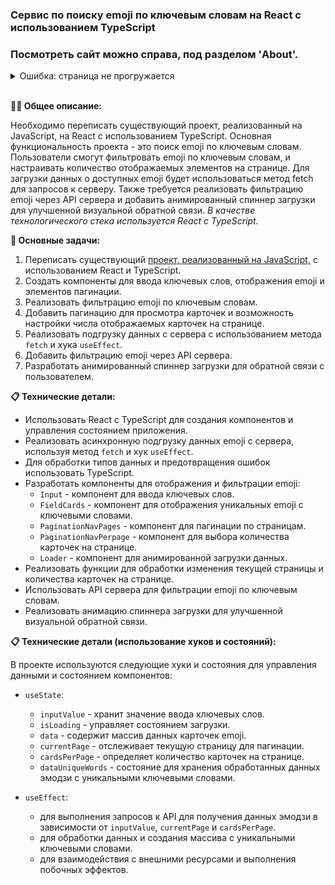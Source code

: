 ### Сервис по поиску emoji по ключевым словам на React с использованием TypeScript

### Посмотреть сайт можно справа, под разделом 'About'.

<details>
<summary>Ошибка: страница не прогружается</summary>

#### Шаги по разрешению небезопасного контента в Chrome:
1. Непрогруженная страница выглядит так:

<image src="./readme_images/1.png" alt="Не прогрузилась страница" width="600px">
</br>

2. Чтобы разрешить доступ к небезопасному контенту на отдельных сайтах в Chrome, нажмите на значок блокировки в строке URL, затем нажмите "Настройки сайтов".

<image src="./readme_images/2.png" alt="Настройки сайтов" width="300px">

3. Там вы увидите список различных разрешений, которыми обладает страница. Выберите "Разрешить" рядом с "Небезопасным контентом".

<image src="./readme_images/3.png" alt="Разрешить" width="500px">
</details>

</br>

**👩‍💻 Общее описание:**

Необходимо переписать существующий проект, реализованный на JavaScript, на React с использованием TypeScript. Основная функциональность проекта - это поиск emoji по ключевым словам. Пользователи смогут фильтровать emoji по ключевым словам,  и настраивать количество отображаемых элементов на странице. Для загрузки данных о доступных emoji будет использоваться метод fetch для запросов к серверу. Также требуется реализовать фильтрацию emoji через API сервера и добавить анимированный спиннер загрузки для улучшенной визуальной обратной связи.
<i>В качестве технологического стека используется React с TypeScript.</i>

**📌 Основные задачи:**

1. Переписать существующий <a href="https://github.com/wcodersv/EmojiFinder.git">проект, реализованный на JavaScript,</a> с использованием React и TypeScript.
2. Создать компоненты для ввода ключевых слов, отображения emoji и элементов пагинации.
3. Реализовать фильтрацию emoji по ключевым словам.
4. Добавить пагинацию для просмотра карточек и возможность настройки числа отображаемых карточек на странице.
5. Реализовать подгрузку данных с сервера с использованием метода `fetch` и хука `useEffect`.
6. Добавить фильтрацию emoji через API сервера.
7. Разработать анимированный спиннер загрузки для обратной связи с пользователем.

**📋 Технические детали:**

- Использовать React с TypeScript для создания компонентов и управления состоянием приложения.
- Реализовать асинхронную подгрузку данных emoji с сервера, используя метод `fetch` и хук `useEffect`.
- Для обработки типов данных и предотвращения ошибок использовать TypeScript.
- Разработать компоненты для отображения и фильтрации emoji:
  - `Input` - компонент для ввода ключевых слов.
  - `FieldCards` - компонент для отображения уникальных emoji с ключевыми словами.
  - `PaginationNavPages` - компонент для пагинации по страницам.
  - `PaginationNavPerpage` - компонент для выбора количества карточек на странице.
  - `Loader` - компонент для анимированной загрузки данных.
- Реализовать функции для обработки изменения текущей страницы и количества карточек на странице.
- Использовать API сервера для фильтрации emoji по ключевым словам.
- Реализовать анимацию спиннера загрузки для улучшенной визуальной обратной связи.


**📋  Технические детали (использование хуков и состояний):**

В проекте используются следующие хуки и состояния для управления данными и состоянием компонентов:

- `useState`:
  - `inputValue` - хранит значение ввода ключевых слов.
  - `isLoading` - управляет состоянием загрузки.
  - `data` - содержит массив данных карточек emoji.
  - `currentPage` - отслеживает текущую страницу для пагинации.
  - `cardsPerPage` - определяет количество карточек на странице.
  - `dataUniqueWords` - состояние для хранения обработанных данных эмодзи с уникальными ключевыми словами.
  
  

- `useEffect`:
  - для выполнения запросов к API для получения данных эмодзи в зависимости от `inputValue`, `currentPage` и `cardsPerPage`.
  - для обработки данных и создания массива с уникальными ключевыми словами.
  - для взаимодействия с внешними ресурсами и выполнения побочных эффектов.

